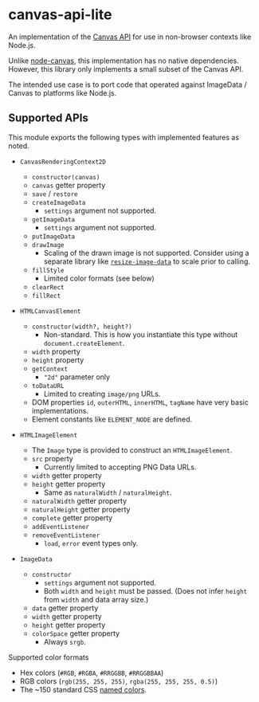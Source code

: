 # canvas-api-lite

An implementation of the [Canvas API](https://developer.mozilla.org/en-US/docs/Web/API/Canvas_API) for use in non-browser contexts like Node.js.

Unlike [node-canvas](https://github.com/Automattic/node-canvas), this implementation has no native dependencies. However, this library only implements a small subset of the Canvas API.

The intended use case is to port code that operated against ImageData / Canvas to platforms like Node.js.

## Supported APIs

This module exports the following types with implemented features as noted.

- `CanvasRenderingContext2D`

  - `constructor(canvas)`
  - `canvas` getter property
  - `save` / `restore`
  - `createImageData`
    - `settings` argument not supported.
  - `getImageData`
    - `settings` argument not supported.
  - `putImageData`
  - `drawImage`
    - Scaling of the drawn image is not supported. Consider using a separate library like [`resize-image-data`](https://www.npmjs.com/package/resize-image-data) to scale prior to calling.
  - `fillStyle`
    - Limited color formats (see below)
  - `clearRect`
  - `fillRect`

- `HTMLCanvasElement`

  - `constructor(width?, height?)`
    - Non-standard. This is how you instantiate this type without `document.createElement`.
  - `width` property
  - `height` property
  - `getContext`
    - `"2d"` parameter only
  - `toDataURL`
    - Limited to creating `image/png` URLs.
  - DOM properties `id`, `outerHTML`, `innerHTML`, `tagName` have very basic implementations.
  - Element constants like `ELEMENT_NODE` are defined.

- `HTMLImageElement`

  - The `Image` type is provided to construct an `HTMLImageElement`.
  - `src` property
    - Currently limited to accepting PNG Data URLs.
  - `width` getter property
  - `height` getter property
    - Same as `naturalWidth` / `naturalHeight`.
  - `naturalWidth` getter property
  - `naturalHeight` getter property
  - `complete` getter property
  - `addEventListener`
  - `removeEventListener`
    - `load`, `error` event types only.

- `ImageData`
  - `constructor`
    - `settings` argument not supported.
    - Both `width` and `height` must be passed. (Does not infer `height` from `width` and data array size.)
  - `data` getter property
  - `width` getter property
  - `height` getter property
  - `colorSpace` getter property
    - Always `srgb`.

Supported color formats

- Hex colors (`#RGB`, `#RGBA`, `#RRGGBB`, `#RRGGBBAA`)
- RGB colors (`rgb(255, 255, 255)`, `rgba(255, 255, 255, 0.5)`)
- The ~150 standard CSS [named colors](https://developer.mozilla.org/en-US/docs/Web/CSS/named-color).
